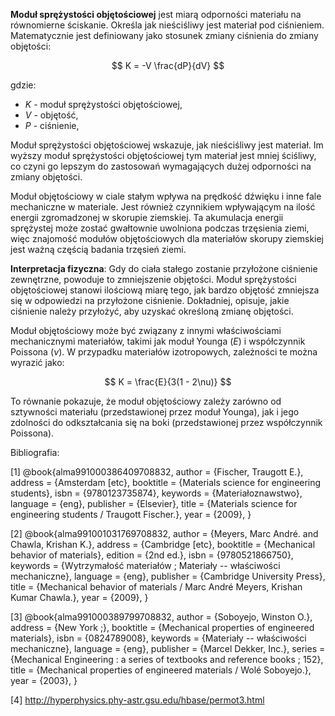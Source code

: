 **Moduł sprężystości objętościowej** jest miarą odporności materiału na równomierne ściskanie. 
Określa jak nieściśliwy jest materiał pod ciśnieniem. 
Matematycznie jest definiowany jako stosunek zmiany ciśnienia do zmiany objętości:

$$
K = -V \frac{dP}{dV}
$$

gdzie:
- $K$ - moduł sprężystości objętościowej,
- $V$ - objętość,
- $P$ - ciśnienie,

Moduł sprężystości objętościowej wskazuje, jak nieściśliwy jest materiał. Im wyższy moduł sprężystości objętościowej tym materiał jest mniej ściśliwy, co czyni go lepszym do zastosowań wymagających dużej odporności na zmiany objętości.

Moduł objętościowy w ciale stałym wpływa na prędkość dźwięku i inne fale mechaniczne w materiale. Jest również czynnikiem wpływającym na ilość energii zgromadzonej w skorupie ziemskiej. Ta akumulacja energii sprężystej może zostać gwałtownie uwolniona podczas trzęsienia ziemi, więc znajomość modułów objętościowych dla materiałów skorupy ziemskiej jest ważną częścią badania trzęsień ziemi. 

**Interpretacja fizyczna**: Gdy do ciała stałego zostanie przyłożone ciśnienie zewnętrzne, powoduje to zmniejszenie objętości. Moduł sprężystości objętościowej stanowi ilościową miarę tego, jak bardzo objętość zmniejsza się w odpowiedzi na przyłożone ciśnienie. Dokładniej, opisuje, jakie ciśnienie należy przyłożyć, aby uzyskać określoną zmianę objętości.

Moduł objętościowy może być związany z innymi właściwościami mechanicznymi materiałów, takimi jak moduł Younga ($E$) i współczynnik Poissona ($\nu$). W przypadku materiałów izotropowych, zależności te można wyrazić jako:

$$
K = \frac{E}{3(1 - 2\nu)}
$$

To równanie pokazuje, że moduł objętościowy zależy zarówno od sztywności materiału (przedstawionej przez moduł Younga), jak i jego zdolności do odkształcania się na boki (przedstawionej przez współczynnik Poissona).


Bibliografia:

[1] @book{alma991000386409708832,
author = {Fischer, Traugott E.},
address = {Amsterdam [etc},
booktitle = {Materials science for engineering students},
isbn = {9780123735874},
keywords = {Materiałoznawstwo},
language = {eng},
publisher = {Elsevier},
title = {Materials science for engineering students / Traugott Fischer.},
year = {2009},
}


[2] @book{alma991001031769708832,
author = {Meyers, Marc André. and Chawla, Krishan K.},
address = {Cambridge [etc},
booktitle = {Mechanical behavior of materials},
edition = {2nd ed.},
isbn = {9780521866750},
keywords = {Wytrzymałość materiałów ; Materiały -- właściwości mechaniczne},
language = {eng},
publisher = {Cambridge University Press},
title = {Mechanical behavior of materials / Marc André Meyers, Krishan Kumar Chawla.},
year = {2009},
}

[3] @book{alma991000389799708832,
author = {Soboyejo, Winston O.},
address = {New York ;},
booktitle = {Mechanical properties of engineered materials},
isbn = {0824789008},
keywords = {Materiały -- właściwości mechaniczne},
language = {eng},
publisher = {Marcel Dekker, Inc.},
series = {Mechanical Engineering : a series of textbooks and reference books ; 152},
title = {Mechanical properties of engineered materials / Wolé Soboyejo.},
year = {2003},
}

[4] http://hyperphysics.phy-astr.gsu.edu/hbase/permot3.html